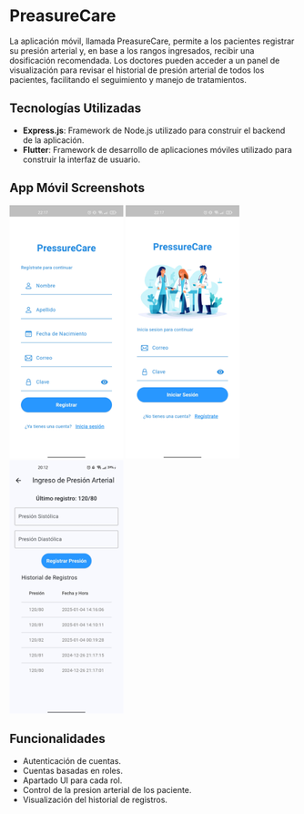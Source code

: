 # PreasureCare

La aplicación móvil, llamada PreasureCare, permite a los pacientes registrar su presión arterial y, en base a los rangos ingresados, recibir una dosificación recomendada. Los doctores pueden acceder a un panel de visualización para revisar el historial de presión arterial de todos los pacientes, facilitando el seguimiento y manejo de tratamientos.

## Tecnologías Utilizadas

- **Express.js**: Framework de Node.js utilizado para construir el backend de la aplicación.
- **Flutter**: Framework de desarrollo de aplicaciones móviles utilizado para construir la interfaz de usuario.

## App Móvil Screenshots

<p  float="left">
  <img src="images/LoginView.jpg" width="200"/>
  <img src="images/RegisterView.jpg" width="200"/>
  <img src="images/HomeView.jpg" width="200"/>
</p>

## Funcionalidades

- Autenticación de cuentas.
- Cuentas basadas en roles.
- Apartado UI para cada rol.
- Control de la presion arterial de los paciente.
- Visualización del historial de registros.